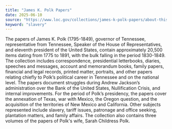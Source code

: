 ```yaml
---
title: "James K. Polk Papers"
date: 2025-06-10
source: "https://www.loc.gov/collections/james-k-polk-papers/about-this-collection/"
keyword: "slavery"
---
```


The papers of James K. Polk (1795-1849), governor of Tennessee, representative from Tennessee, Speaker of the House of Representatives, and eleventh president of the United States, contain approximately 20,500 items dating from 1775 to 1891, with the bulk falling in the period 1830-1849. The collection includes correspondence, presidential letterbooks, diaries, speeches and messages, account and memorandum books, family papers, financial and legal records, printed matter, portraits, and other papers relating chiefly to Polk&rsquo;s political career in Tennessee and on the national level. The papers document struggles during Andrew Jackson&rsquo;s administration over the Bank of the United States, Nullification Crisis, and internal improvements. For the period of Polk&rsquo;s presidency, the papers cover the annexation of Texas, war with Mexico, the Oregon question, and the acquisition of the territories of New Mexico and California. Other subjects represented include slavery, tariff issues, patronage and office seeking, plantation matters, and family affairs. The collection also contains three volumes of the papers of Polk's wife, Sarah Childress Polk.

